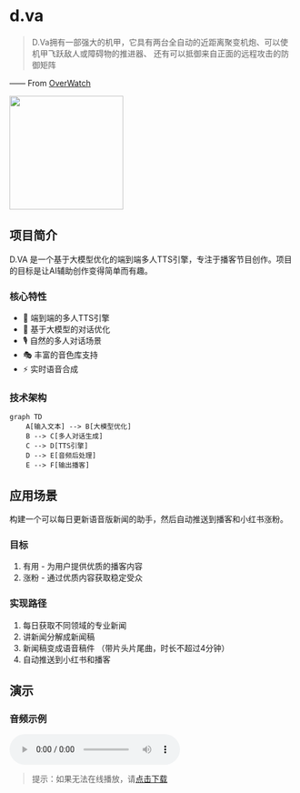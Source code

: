 # d.va
> D.Va拥有一部强大的机甲，它具有两台全自动的近距离聚变机炮、可以使机甲飞跃敌人或障碍物的推进器、 还有可以抵御来自正面的远程攻击的防御矩阵

—— From [OverWatch](http://ow.blizzard.cn/heroes/dva)

<img src="https://zos.alipayobjects.com/rmsportal/psagSCVHOKQVqqNjjMdf.jpg" width="200" height="200" />

## 项目简介

D.VA 是一个基于大模型优化的端到端多人TTS引擎，专注于播客节目创作。项目的目标是让AI辅助创作变得简单而有趣。

### 核心特性

- 🎯 端到端的多人TTS引擎
- 🤖 基于大模型的对话优化
- 🎙️ 自然的多人对话场景
- 🎭 丰富的音色库支持
- ⚡ 实时语音合成

### 技术架构

```mermaid
graph TD
    A[输入文本] --> B[大模型优化]
    B --> C[多人对话生成]
    C --> D[TTS引擎]
    D --> E[音频后处理]
    E --> F[输出播客]
```

## 应用场景

构建一个可以每日更新语音版新闻的助手，然后自动推送到播客和小红书涨粉。

### 目标
1. 有用 - 为用户提供优质的播客内容
2. 涨粉 - 通过优质内容获取稳定受众

### 实现路径
1. 每日获取不同领域的专业新闻
2. 讲新闻分解成新闻稿
3. 新闻稿变成语音稿件 （带片头片尾曲，时长不超过4分钟）
4. 自动推送到小红书和播客

## 演示

### 音频示例

<audio controls>
  <source src="assets/ai_podcast_v1.MP3" type="audio/mpeg">
  您的浏览器不支持音频播放。
</audio>

> 提示：如果无法在线播放，请[点击下载](assets/ai_podcast_v1.MP3)
